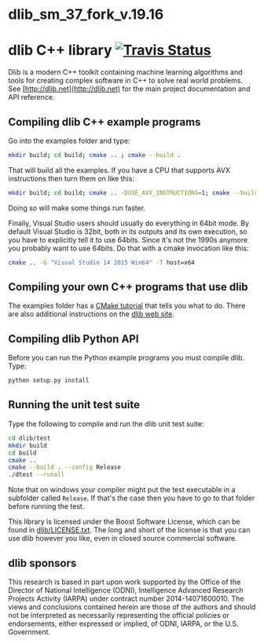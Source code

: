 # dlib_sm_37_fork_v.19.16
# dlib C++ library [![Travis Status](https://travis-ci.org/davisking/dlib.svg?branch=master)](https://travis-ci.org/davisking/dlib)

Dlib is a modern C++ toolkit containing machine learning algorithms and tools for creating complex software in C++ to solve real world problems. See [http://dlib.net](http://dlib.net) for the main project documentation and API reference.



## Compiling dlib C++ example programs

Go into the examples folder and type:

```bash
mkdir build; cd build; cmake .. ; cmake --build .
```

That will build all the examples.
If you have a CPU that supports AVX instructions then turn them on like this:

```bash
mkdir build; cd build; cmake .. -DUSE_AVX_INSTRUCTIONS=1; cmake --build .
```

Doing so will make some things run faster.

Finally, Visual Studio users should usually do everything in 64bit mode.  By default Visual Studio is 32bit, both in its outputs and its own execution, so you have to explicitly tell it to use 64bits.  Since it's not the 1990s anymore you probably want to use 64bits.  Do that with a cmake invocation like this:
```bash
cmake .. -G "Visual Studio 14 2015 Win64" -T host=x64 
```

## Compiling your own C++ programs that use dlib

The examples folder has a [CMake tutorial](https://github.com/davisking/dlib/blob/master/examples/CMakeLists.txt) that tells you what to do.  There are also additional instructions on the [dlib web site](http://dlib.net/compile.html).

## Compiling dlib Python API

Before you can run the Python example programs you must compile dlib. Type:

```bash
python setup.py install
```


## Running the unit test suite

Type the following to compile and run the dlib unit test suite:

```bash
cd dlib/test
mkdir build
cd build
cmake ..
cmake --build . --config Release
./dtest --runall
```

Note that on windows your compiler might put the test executable in a subfolder called `Release`. If that's the case then you have to go to that folder before running the test.

This library is licensed under the Boost Software License, which can be found in [dlib/LICENSE.txt](https://github.com/davisking/dlib/blob/master/dlib/LICENSE.txt).  The long and short of the license is that you can use dlib however you like, even in closed source commercial software.

## dlib sponsors

This research is based in part upon work supported by the Office of the Director of National Intelligence (ODNI), Intelligence Advanced Research Projects Activity (IARPA) under contract number 2014-14071600010. The views and conclusions contained herein are those of the authors and should not be interpreted as necessarily representing the official policies or endorsements, either expressed or implied, of ODNI, IARPA, or the U.S. Government.

